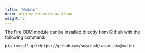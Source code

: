 ```yaml
---
title: 'Module'
date: 2019-02-09T20:01:43-05:00
weight: 5
---
```


The Fire ODM module can be installed directly from GitHub with the following command:

```shell
pip install git+https://github.com/sugarush/sugar-odm@master
```
